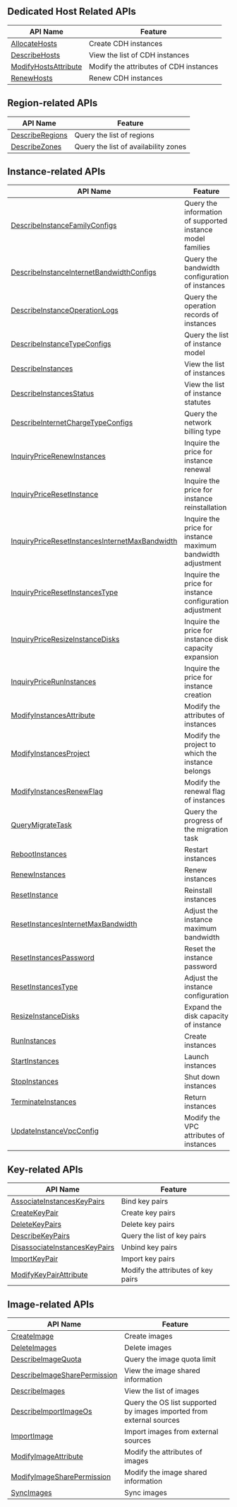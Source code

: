 ## Dedicated Host Related APIs

| API Name | Feature |
| ----------------------------------------------- | ----------------- |
| [AllocateHosts](/document/api/213/16473) | Create CDH instances |
| [DescribeHosts](/document/api/213/16474) | View the list of CDH instances |
| [ModifyHostsAttribute](/document/api/213/16475) | Modify the attributes of CDH instances |
| [RenewHosts](/document/api/213/16476) | Renew CDH instances |

## Region-related APIs

| API Name | Feature |
| ------------------------------------------ | -------------- |
| [DescribeRegions](/document/api/213/15708) | Query the list of regions |
| [DescribeZones](/document/api/213/15707) | Query the list of availability zones |

## Instance-related APIs

| API Name | Feature |
| ------------------------------------------------------------ | -------------------------- |
| [DescribeInstanceFamilyConfigs](/document/api/213/15748) | Query the information of supported instance model families |
| [DescribeInstanceInternetBandwidthConfigs](/document/api/213/15734) | Query the bandwidth configuration of instances |
| [DescribeInstanceOperationLogs](/document/api/213/15737) | Query the operation records of instances |
| [DescribeInstanceTypeConfigs](/document/api/213/15749) | Query the list of instance model |
| [DescribeInstances](/document/api/213/15728) | View the list of instances |
| [DescribeInstancesStatus](/document/api/213/15738) | View the list of instance statutes |
| [DescribeInternetChargeTypeConfigs](/document/api/213/15729) | Query the network billing type |
| [InquiryPriceRenewInstances](/document/api/213/15725) | Inquire the price for instance renewal |
| [InquiryPriceResetInstance](/document/api/213/15747) | Inquire the price for instance reinstallation |
| [InquiryPriceResetInstancesInternetMaxBandwidth](/document/api/213/15732) | Inquire the price for instance maximum bandwidth adjustment |
| [InquiryPriceResetInstancesType](/document/api/213/15733) | Inquire the price for instance configuration adjustment |
| [InquiryPriceResizeInstanceDisks](/document/api/213/15751) | Inquire the price for instance disk capacity expansion |
| [InquiryPriceRunInstances](/document/api/213/15726) | Inquire the price for instance creation |
| [ModifyInstancesAttribute](/document/api/213/15739) | Modify the attributes of instances |
| [ModifyInstancesProject](/document/api/213/15746) | Modify the project to which the instance belongs |
| [ModifyInstancesRenewFlag](/document/api/213/15752) | Modify the renewal flag of instances |
| [QueryMigrateTask](/document/api/213/15722) | Query the progress of the migration task |
| [RebootInstances](/document/api/213/15742) | Restart instances |
| [RenewInstances](/document/api/213/15740) | Renew instances |
| [ResetInstance](/document/api/213/15724) | Reinstall instances |
| [ResetInstancesInternetMaxBandwidth](/document/api/213/15721) | Adjust the instance maximum bandwidth |
| [ResetInstancesPassword](/document/api/213/15736) | Reset the instance password |
| [ResetInstancesType](/document/api/213/15744) | Adjust the instance configuration |
| [ResizeInstanceDisks](/document/api/213/15731) | Expand the disk capacity of instance |
| [RunInstances](/document/api/213/15730) | Create instances |
| [StartInstances](/document/api/213/15735) | Launch instances |
| [StopInstances](/document/api/213/15743) | Shut down instances |
| [TerminateInstances](/document/api/213/15723) | Return instances |
| [UpdateInstanceVpcConfig](/document/api/213/15750) | Modify the VPC attributes of instances |

## Key-related APIs

| API Name | Feature |
| -------------------------------------------------------- | -------------- |
| [AssociateInstancesKeyPairs](/document/api/213/15698) | Bind key pairs |
| [CreateKeyPair](/document/api/213/15702) | Create key pairs |
| [DeleteKeyPairs](/document/api/213/15700) | Delete key pairs |
| [DescribeKeyPairs](/document/api/213/15699) | Query the list of key pairs |
| [DisassociateInstancesKeyPairs](/document/api/213/15697) | Unbind key pairs |
| [ImportKeyPair](/document/api/213/15703) | Import key pairs |
| [ModifyKeyPairAttribute](/document/api/213/15701) | Modify the attributes of key pairs |

## Image-related APIs

| API Name | Feature |
| ------------------------------------------------------- | ---------------------------- |
| [CreateImage](/document/api/213/16726) | Create images |
| [DeleteImages](/document/api/213/15716) | Delete images |
| [DescribeImageQuota](/document/api/213/15719) | Query the image quota limit |
| [DescribeImageSharePermission](/document/api/213/15712) | View the image shared information |
| [DescribeImages](/document/api/213/15715) | View the list of images |
| [DescribeImportImageOs](/document/api/213/15718) | Query the OS list supported by images imported from external sources |
| [ImportImage](/document/api/213/15717) | Import images from external sources |
| [ModifyImageAttribute](/document/api/213/15713) | Modify the attributes of images |
| [ModifyImageSharePermission](/document/api/213/15710) | Modify the image shared information |
| [SyncImages](/document/api/213/15711) | Sync images |

